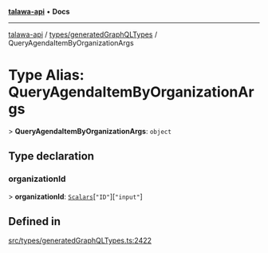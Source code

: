 [**talawa-api**](../../../README.md) • **Docs**

***

[talawa-api](../../../modules.md) / [types/generatedGraphQLTypes](../README.md) / QueryAgendaItemByOrganizationArgs

# Type Alias: QueryAgendaItemByOrganizationArgs

\> **QueryAgendaItemByOrganizationArgs**: `object`

## Type declaration

### organizationId

\> **organizationId**: [`Scalars`](Scalars.md)\[`"ID"`\]\[`"input"`\]

## Defined in

[src/types/generatedGraphQLTypes.ts:2422](https://github.com/PalisadoesFoundation/talawa-api/blob/a6e7ac91b581c9109559657faf0f934f3eb41fe7/src/types/generatedGraphQLTypes.ts#L2422)
